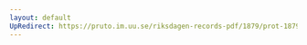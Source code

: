 ```yaml
---
layout: default
UpRedirect: https://pruto.im.uu.se/riksdagen-records-pdf/1879/prot-1879--fk--009.pdf
---
```


